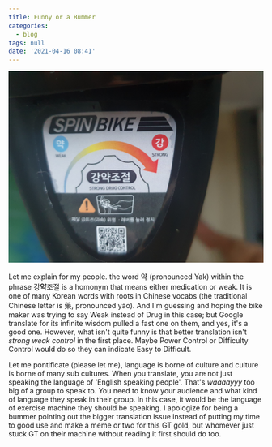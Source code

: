 ```yaml
---
title: Funny or a Bummer
categories:
  - blog
tags: null
date: '2021-04-16 08:41'
---
```

![strong drug control](/assets/images/20210416_073702.jpg)  

Let me explain for my people. the word 약 (pronounced Yak) within the phrase 강**약**조절 is a homonym that means either medication or weak. It is one of many Korean words with roots in Chinese vocabs (the traditional Chinese letter is 藥, pronounced yào). And I'm guessing and hoping the bike maker was trying to say Weak instead of Drug in this case; but Google translate for its infinite wisdom pulled a fast one on them, and yes, it's a good one. However, what isn't quite funny is that better translation isn't *strong weak control* in the first place. Maybe Power Control or Difficulty Control would do so they can indicate Easy to Difficult.

Let me pontificate (please let me), language is borne of culture and culture is borne of many sub cultures. When you translate, you are not just speaking the language of 'English speaking people'. That's *waaaayyy* too big of a group to speak to. You need to know your audience and what kind of language they speak in their group. In this case, it would be the language of exercise machine they should be speaking. I apologize for being a bummer pointing out the bigger translation issue instead of putting my time to good use and make a meme or two for this GT gold, but whomever just stuck GT on their machine without reading it first should do too.
